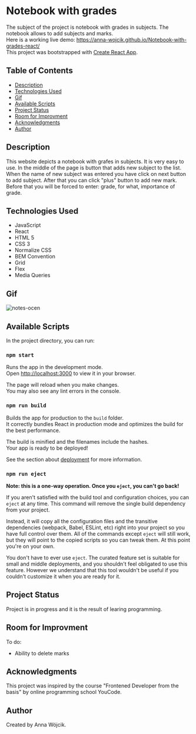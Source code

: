 # Notebook with grades
The subject of the project is notebook with grades in subjects. The notebook allows to add subjects and marks. 
<br>Here is a working live demo: https://anna-wojcik.github.io/Notebook-with-grades-react/ 
<br>This project was bootstrapped with [Create React App](https://github.com/facebook/create-react-app).


## Table of Contents 
* [Description](#description)
* [Technologies Used](#technologies-used)
* [Gif](#gif)
* [Available Scripts](#available-scripts)
* [Project Status](#project-status)
* [Room for Improvment](#room-for-improvment)
* [Acknowledgments](#acknowledgments)
* [Author](#author)

## Description
This website depicts a notebook with grafes in subjects. It is very easy to use. In the middle of the page is button that adds new subject to the list. When the name of new subject was entered you have click on next button to add subject. After that you can click "plus" button to add new mark. Before that you will be forced to enter: grade, for what, importance of grade. 

## Technologies Used
- JavaScript
- React
- HTML 5
- CSS 3
- Normalize CSS
- BEM Convention
- Grid
- Flex
- Media Queries

## Gif
![notes-ocen](https://github.com/user-attachments/assets/2da910a1-93e8-49a3-bc9a-86c7b9bff8c8)

## Available Scripts
In the project directory, you can run:

### `npm start`
Runs the app in the development mode.\
Open [http://localhost:3000](http://localhost:3000) to view it in your browser.

The page will reload when you make changes.\
You may also see any lint errors in the console.

### `npm run build`
Builds the app for production to the `build` folder.\
It correctly bundles React in production mode and optimizes the build for the best performance.

The build is minified and the filenames include the hashes.\
Your app is ready to be deployed!

See the section about [deployment](https://facebook.github.io/create-react-app/docs/deployment) for more information.

### `npm run eject`
**Note: this is a one-way operation. Once you `eject`, you can't go back!**

If you aren't satisfied with the build tool and configuration choices, you can `eject` at any time. This command will remove the single build dependency from your project.

Instead, it will copy all the configuration files and the transitive dependencies (webpack, Babel, ESLint, etc) right into your project so you have full control over them. All of the commands except `eject` will still work, but they will point to the copied scripts so you can tweak them. At this point you're on your own.

You don't have to ever use `eject`. The curated feature set is suitable for small and middle deployments, and you shouldn't feel obligated to use this feature. However we understand that this tool wouldn't be useful if you couldn't customize it when you are ready for it.

## Project Status
Project is in progress and it is the result of learing programming.

## Room for Improvment
To do:
* Ability to delete marks

## Acknowledgments
This project was inspired by the course "Frontened Developer from the basis" by online programming school YouCode.

## Author 
Created by Anna Wójcik.